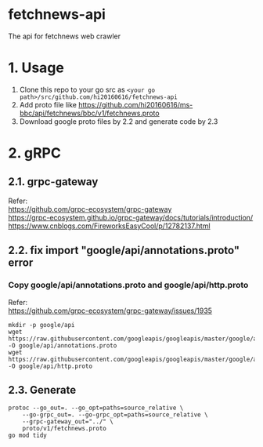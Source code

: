 # fetchnews-api
The api for fetchnews web crawler

# 1. Usage
1. Clone this repo to your go src as `<your go path>/src/github.com/hi20160616/fetchnews-api`
2. Add proto file like https://github.com/hi20160616/ms-bbc/api/fetchnews/bbc/v1/fetchnews.proto
3. Download google proto files by 2.2 and generate code by 2.3

# 2. gRPC

## 2.1. grpc-gateway
Refer:  
https://github.com/grpc-ecosystem/grpc-gateway  
https://grpc-ecosystem.github.io/grpc-gateway/docs/tutorials/introduction/  
https://www.cnblogs.com/FireworksEasyCool/p/12782137.html  

## 2.2. fix import "google/api/annotations.proto"  error
### Copy google/api/annotations.proto and google/api/http.proto
Refer:  
https://github.com/grpc-ecosystem/grpc-gateway/issues/1935  
```
mkdir -p google/api
wget https://raw.githubusercontent.com/googleapis/googleapis/master/google/api/annotations.proto -O google/api/annotations.proto
wget https://raw.githubusercontent.com/googleapis/googleapis/master/google/api/http.proto -O google/api/http.proto
```
## 2.3. Generate
```
protoc --go_out=. --go_opt=paths=source_relative \
    --go-grpc_out=. --go-grpc_opt=paths=source_relative \
    --grpc-gateway_out="../" \
    proto/v1/fetchnews.proto
go mod tidy
```

